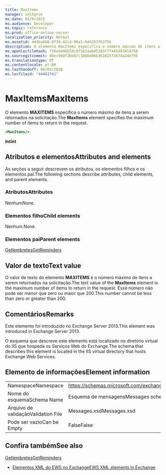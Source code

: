 ```yaml
---
title: MaxItems
manager: sethgros
ms.date: 03/9/2015
ms.audience: Developer
ms.topic: reference
ms.prod: office-online-server
localization_priority: Normal
ms.assetid: 4ddba6b8-0f38-42cd-96a1-0d4283f6375b
description: O elemento MaxItems especifica o número máximo de itens a serem retornados na solicitação.
ms.openlocfilehash: f16e9d46b59c0f562aabd5383f7f445d93414f68
ms.sourcegitcommit: 88ec988f2bb67c1866d06b361615f3674a24e795
ms.translationtype: MT
ms.contentlocale: pt-BR
ms.lasthandoff: 06/03/2020
ms.locfileid: "44461741"
---
```

# <a name="maxitems"></a><span data-ttu-id="e4429-103">MaxItems</span><span class="sxs-lookup"><span data-stu-id="e4429-103">MaxItems</span></span>

<span data-ttu-id="e4429-104">O elemento **MAXITEMS** especifica o número máximo de itens a serem retornados na solicitação.</span><span class="sxs-lookup"><span data-stu-id="e4429-104">The **MaxItems** element specifies the maximum number of items to return in the request.</span></span> 
  
```XML
<MaxItems/>
```

 <span data-ttu-id="e4429-105">**int**</span><span class="sxs-lookup"><span data-stu-id="e4429-105">**int**</span></span>
## <a name="attributes-and-elements"></a><span data-ttu-id="e4429-106">Atributos e elementos</span><span class="sxs-lookup"><span data-stu-id="e4429-106">Attributes and elements</span></span>

<span data-ttu-id="e4429-107">As seções a seguir descrevem os atributos, os elementos filhos e os elementos pai.</span><span class="sxs-lookup"><span data-stu-id="e4429-107">The following sections describe attributes, child elements, and parent elements.</span></span>
  
### <a name="attributes"></a><span data-ttu-id="e4429-108">Atributos</span><span class="sxs-lookup"><span data-stu-id="e4429-108">Attributes</span></span>

<span data-ttu-id="e4429-109">Nenhum</span><span class="sxs-lookup"><span data-stu-id="e4429-109">None.</span></span>
  
### <a name="child-elements"></a><span data-ttu-id="e4429-110">Elementos filho</span><span class="sxs-lookup"><span data-stu-id="e4429-110">Child elements</span></span>

<span data-ttu-id="e4429-111">Nenhum.</span><span class="sxs-lookup"><span data-stu-id="e4429-111">None.</span></span>
  
### <a name="parent-elements"></a><span data-ttu-id="e4429-112">Elementos pai</span><span class="sxs-lookup"><span data-stu-id="e4429-112">Parent elements</span></span>

[<span data-ttu-id="e4429-113">Getlembretes</span><span class="sxs-lookup"><span data-stu-id="e4429-113">GetReminders</span></span>](getreminders.md)
  
## <a name="text-value"></a><span data-ttu-id="e4429-114">Valor de texto</span><span class="sxs-lookup"><span data-stu-id="e4429-114">Text value</span></span>

<span data-ttu-id="e4429-115">O valor de texto do elemento **MAXITEMS** é o número máximo de itens a serem retornados na solicitação.</span><span class="sxs-lookup"><span data-stu-id="e4429-115">The text value of the **MaxItems** element is the maximum number of items to return in the request.</span></span> <span data-ttu-id="e4429-116">Esse número não pode ser menor que zero ou maior que 200.</span><span class="sxs-lookup"><span data-stu-id="e4429-116">This number cannot be less than zero or greater than 200.</span></span> 
  
## <a name="remarks"></a><span data-ttu-id="e4429-117">Comentários</span><span class="sxs-lookup"><span data-stu-id="e4429-117">Remarks</span></span>

<span data-ttu-id="e4429-118">Este elemento foi introduzido no Exchange Server 2013.</span><span class="sxs-lookup"><span data-stu-id="e4429-118">This element was introduced in Exchange Server 2013.</span></span>
  
<span data-ttu-id="e4429-119">O esquema que descreve este elemento está localizado no diretório virtual do IIS que hospeda os Serviços Web do Exchange.</span><span class="sxs-lookup"><span data-stu-id="e4429-119">The schema that describes this element is located in the IIS virtual directory that hosts Exchange Web Services.</span></span>
  
## <a name="element-information"></a><span data-ttu-id="e4429-120">Elemento de informações</span><span class="sxs-lookup"><span data-stu-id="e4429-120">Element information</span></span>

|||
|:-----|:-----|
|<span data-ttu-id="e4429-121">Namespace</span><span class="sxs-lookup"><span data-stu-id="e4429-121">Namespace</span></span>  <br/> |https://schemas.microsoft.com/exchange/services/2006/messages  <br/> |
|<span data-ttu-id="e4429-122">Nome do esquema</span><span class="sxs-lookup"><span data-stu-id="e4429-122">Schema Name</span></span>  <br/> |<span data-ttu-id="e4429-123">Esquema de mensagens</span><span class="sxs-lookup"><span data-stu-id="e4429-123">Messages schema</span></span>  <br/> |
|<span data-ttu-id="e4429-124">Arquivo de validação</span><span class="sxs-lookup"><span data-stu-id="e4429-124">Validation File</span></span>  <br/> |<span data-ttu-id="e4429-125">Messages.xsd</span><span class="sxs-lookup"><span data-stu-id="e4429-125">Messages.xsd</span></span>  <br/> |
|<span data-ttu-id="e4429-126">Pode ser vazio</span><span class="sxs-lookup"><span data-stu-id="e4429-126">Can be Empty</span></span>  <br/> |<span data-ttu-id="e4429-127">False</span><span class="sxs-lookup"><span data-stu-id="e4429-127">False</span></span>  <br/> |
   
## <a name="see-also"></a><span data-ttu-id="e4429-128">Confira também</span><span class="sxs-lookup"><span data-stu-id="e4429-128">See also</span></span>



[<span data-ttu-id="e4429-129">Getlembretes</span><span class="sxs-lookup"><span data-stu-id="e4429-129">GetReminders</span></span>](getreminders.md)


- [<span data-ttu-id="e4429-130">Elementos XML do EWS no Exchange</span><span class="sxs-lookup"><span data-stu-id="e4429-130">EWS XML elements in Exchange</span></span>](ews-xml-elements-in-exchange.md)

